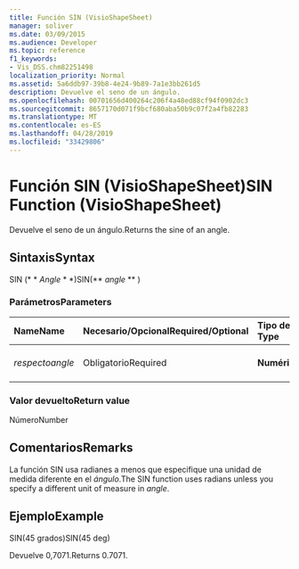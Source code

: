```yaml
---
title: Función SIN (VisioShapeSheet)
manager: soliver
ms.date: 03/09/2015
ms.audience: Developer
ms.topic: reference
f1_keywords:
- Vis_DSS.chm82251498
localization_priority: Normal
ms.assetid: 5a6ddb97-39b8-4e24-9b89-7a1e3bb261d5
description: Devuelve el seno de un ángulo.
ms.openlocfilehash: 00701656d400264c206f4a48ed88cf94f0902dc3
ms.sourcegitcommit: 8657170d071f9bcf680aba50b9c07f2a4fb82283
ms.translationtype: MT
ms.contentlocale: es-ES
ms.lasthandoff: 04/28/2019
ms.locfileid: "33429806"
---
```

# <a name="sin-function-visioshapesheet"></a><span data-ttu-id="b85e4-103">Función SIN (VisioShapeSheet)</span><span class="sxs-lookup"><span data-stu-id="b85e4-103">SIN Function (VisioShapeSheet)</span></span>

<span data-ttu-id="b85e4-104">Devuelve el seno de un ángulo.</span><span class="sxs-lookup"><span data-stu-id="b85e4-104">Returns the sine of an angle.</span></span> 
  
## <a name="syntax"></a><span data-ttu-id="b85e4-105">Sintaxis</span><span class="sxs-lookup"><span data-stu-id="b85e4-105">Syntax</span></span>

<span data-ttu-id="b85e4-106">SIN (\* \* *Angle* \* \*)</span><span class="sxs-lookup"><span data-stu-id="b85e4-106">SIN(\*\* *angle* \*\* )</span></span> 
  
### <a name="parameters"></a><span data-ttu-id="b85e4-107">Parámetros</span><span class="sxs-lookup"><span data-stu-id="b85e4-107">Parameters</span></span>

|<span data-ttu-id="b85e4-108">**Name**</span><span class="sxs-lookup"><span data-stu-id="b85e4-108">**Name**</span></span>|<span data-ttu-id="b85e4-109">**Necesario/Opcional**</span><span class="sxs-lookup"><span data-stu-id="b85e4-109">**Required/Optional**</span></span>|<span data-ttu-id="b85e4-110">**Tipo de datos**</span><span class="sxs-lookup"><span data-stu-id="b85e4-110">**Data Type**</span></span>|<span data-ttu-id="b85e4-111">**Descripción**</span><span class="sxs-lookup"><span data-stu-id="b85e4-111">**Description**</span></span>|
|:-----|:-----|:-----|:-----|
| <span data-ttu-id="b85e4-112">_respecto_</span><span class="sxs-lookup"><span data-stu-id="b85e4-112">_angle_</span></span> <br/> |<span data-ttu-id="b85e4-113">Obligatorio</span><span class="sxs-lookup"><span data-stu-id="b85e4-113">Required</span></span>  <br/> |<span data-ttu-id="b85e4-114">**Numérico**</span><span class="sxs-lookup"><span data-stu-id="b85e4-114">**Numeric**</span></span> <br/> |<span data-ttu-id="b85e4-115">Ángulo del que obtener el seno.</span><span class="sxs-lookup"><span data-stu-id="b85e4-115">The angle of which to get the sine.</span></span>  <br/> |
   
### <a name="return-value"></a><span data-ttu-id="b85e4-116">Valor devuelto</span><span class="sxs-lookup"><span data-stu-id="b85e4-116">Return value</span></span>

<span data-ttu-id="b85e4-117">Número</span><span class="sxs-lookup"><span data-stu-id="b85e4-117">Number</span></span>
  
## <a name="remarks"></a><span data-ttu-id="b85e4-118">Comentarios</span><span class="sxs-lookup"><span data-stu-id="b85e4-118">Remarks</span></span>

<span data-ttu-id="b85e4-119">La función SIN usa radianes a menos que especifique una unidad de medida diferente en el _ángulo_.</span><span class="sxs-lookup"><span data-stu-id="b85e4-119">The SIN function uses radians unless you specify a different unit of measure in  _angle_.</span></span>
  
## <a name="example"></a><span data-ttu-id="b85e4-120">Ejemplo</span><span class="sxs-lookup"><span data-stu-id="b85e4-120">Example</span></span>

<span data-ttu-id="b85e4-121">SIN(45 grados)</span><span class="sxs-lookup"><span data-stu-id="b85e4-121">SIN(45 deg)</span></span> 
  
<span data-ttu-id="b85e4-122">Devuelve 0,7071.</span><span class="sxs-lookup"><span data-stu-id="b85e4-122">Returns 0.7071.</span></span> 
  

